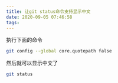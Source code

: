 ```yaml
---
title: 让git status命令支持显示中文
date: 2020-09-05 07:46:58
tags:
---
```


执行下面的命令

```bash
git config --global core.quotepath false
```

然后就可以显示中文了
<!--more-->
```bash
git status
```
